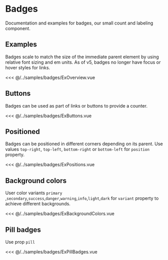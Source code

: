 # Badges

Documentation and examples for badges, our small count and labeling component.

## Examples

Badges scale to match the size of the immediate parent element by using relative font sizing and em units. As of v5,
badges no longer have focus or hover styles for links.

<<< @/../samples/badges/ExOverview.vue

<Sample><ExOverview/></Sample>

## Buttons

Badges can be used as part of links or buttons to provide a counter.

<<< @/../samples/badges/ExButtons.vue

<Sample><ExButtons/></Sample>

## Positioned

Badges can be positioned in different corners depending on its parent. Use values
`top-right`, `top-left`, `bottom-right` or `bottom-left` for `position` property.

<<< @/../samples/badges/ExPositions.vue

<Sample><ExPositions/></Sample>


## Background colors

User color variants  `primary` ,`secondary`,`success`,`danger`,`warning`,`info`,`light`,`dark` for `variant` property to
achieve different backgrounds.

<<< @/../samples/badges/ExBackgroundColors.vue

<Sample><ExBackgroundColors/></Sample>

## Pill badges

Use prop `pill`

<<< @/../samples/badges/ExPillBadges.vue

<Sample><ExPillBadges/></Sample>

<script lang="ts" setup>
import ExOverview from "../../../samples/badges/ExOverview.vue";
import ExPositions from "../../../samples/badges/ExPositions.vue";
import ExButtons from "../../../samples/badges/ExButtons.vue";
import ExBackgroundColors from "../../../samples/badges/ExBackgroundColors.vue";
import ExPillBadges from "../../../samples/badges/ExPillBadges.vue";
</script>